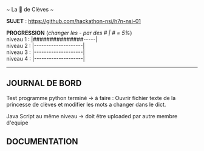 ~ La 👸 de Clèves ~

**SUJET** : https://github.com/hackathon-nsi/h7n-nsi-01

**PROGRESSION** (*changer les - par des # | # = 5%*)<br />
niveau 1 : |###############-----|<br />
niveau 2 : |--------------------|<br />
niveau 3 : |--------------------|<br />
niveau 4 : |--------------------|<br />

<hr />
<!-- ne pas effacer les lignes ci-dessus et mettre à jour la progression régulièrement -->

## JOURNAL DE BORD
Test programme python terminé -> à faire :
Ouvrir fichier texte de la princesse de clèves et modifier les mots a changer dans le dict.

Java Script au même niveau -> doit être uploaded par autre membre d'equipe

## DOCUMENTATION
